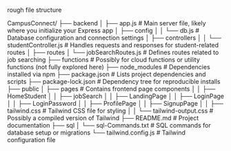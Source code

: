 rough file structure

CampusConnect/
├── backend
│   ├── app.js                   # Main server file, likely where you initialize your Express app
│   ├── config
│   │   └── db.js                # Database configuration and connection settings
│   ├── controllers
│   │   └── studentController.js # Handles requests and responses for student-related routes
│   ├── routes
│       └── jobSearchRoutes.js   # Defines routes related to job searching
├── functions                    # Possibly for cloud functions or utility functions (not fully explored here)
├── node_modules                 # Dependencies installed via npm
├── package.json                 # Lists project dependencies and scripts
├── package-lock.json            # Dependency tree for reproducible installs
├── public
│   ├── pages                    # Contains frontend page components
│   │   ├── HomeStudent
│   │   ├── jobSearch
│   │   ├── LandingPage
│   │   ├── LoginPage
│   │   ├── LoginPassword
│   │   ├── ProfilePage
│   │   ├── SignupPage
│   │   ├── tailwind.css         # Tailwind CSS file for styling
│   │   └── tailwind-output.css  # Possibly a compiled version of Tailwind
├── README.md                    # Project documentation
├── sql
│   └── sql-Commands.txt         # SQL commands for database setup or migrations
└── tailwind.config.js           # Tailwind configuration file

